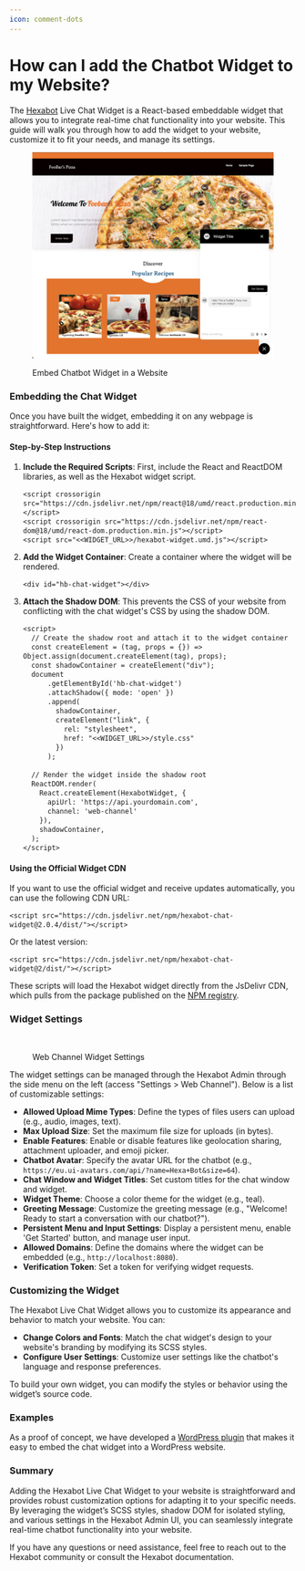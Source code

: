 ```yaml
---
icon: comment-dots
---
```


# How can I add the Chatbot Widget to my Website?

The [Hexabot](https://hexabot.ai/) Live Chat Widget is a React-based embeddable widget that allows you to integrate real-time chat functionality into your website. This guide will walk you through how to add the widget to your website, customize it to fit your needs, and manage its settings.

<figure><img src="../.gitbook/assets/image (28).png" alt=""><figcaption><p>Embed Chatbot Widget in a Website</p></figcaption></figure>

### Embedding the Chat Widget

Once you have built the widget, embedding it on any webpage is straightforward. Here's how to add it:

#### Step-by-Step Instructions

1.  **Include the Required Scripts**: First, include the React and ReactDOM libraries, as well as the Hexabot widget script.

    ```
    <script crossorigin src="https://cdn.jsdelivr.net/npm/react@18/umd/react.production.min.js"></script>
    <script crossorigin src="https://cdn.jsdelivr.net/npm/react-dom@18/umd/react-dom.production.min.js"></script>
    <script src="<<WIDGET_URL>>/hexabot-widget.umd.js"></script>
    ```
2.  **Add the Widget Container**: Create a container where the widget will be rendered.

    ```
    <div id="hb-chat-widget"></div>
    ```
3.  **Attach the Shadow DOM**: This prevents the CSS of your website from conflicting with the chat widget's CSS by using the shadow DOM.

    ```
    <script>
      // Create the shadow root and attach it to the widget container
      const createElement = (tag, props = {}) => Object.assign(document.createElement(tag), props);
      const shadowContainer = createElement("div");
      document
          .getElementById('hb-chat-widget')
          .attachShadow({ mode: 'open' })
          .append(
            shadowContainer,
            createElement("link", {
              rel: "stylesheet",
              href: "<<WIDGET_URL>>/style.css"
            })
          );

      // Render the widget inside the shadow root
      ReactDOM.render(
        React.createElement(HexabotWidget, {
          apiUrl: 'https://api.yourdomain.com',
          channel: 'web-channel'
        }),
        shadowContainer,
      );
    </script>
    ```

#### Using the Official Widget CDN

If you want to use the official widget and receive updates automatically, you can use the following CDN URL:

```
<script src="https://cdn.jsdelivr.net/npm/hexabot-chat-widget@2.0.4/dist/"></script>
```

Or the latest version:

```
<script src="https://cdn.jsdelivr.net/npm/hexabot-chat-widget@2/dist/"></script>
```

These scripts will load the Hexabot widget directly from the JsDelivr CDN, which pulls from the package published on the [NPM registry](https://www.npmjs.com/package/hexabot-widget).

### Widget Settings

<figure><img src="../.gitbook/assets/Screenshot 2024-10-14 at 12.41.53 PM.png" alt=""><figcaption><p>Web Channel Widget Settings</p></figcaption></figure>

The widget settings can be managed through the Hexabot Admin through the side menu on the left (access "Settings > Web Channel"). Below is a list of customizable settings:

* **Allowed Upload Mime Types**: Define the types of files users can upload (e.g., audio, images, text).
* **Max Upload Size**: Set the maximum file size for uploads (in bytes).
* **Enable Features**: Enable or disable features like geolocation sharing, attachment uploader, and emoji picker.
* **Chatbot Avatar**: Specify the avatar URL for the chatbot (e.g., `https://eu.ui-avatars.com/api/?name=Hexa+Bot&size=64`).
* **Chat Window and Widget Titles**: Set custom titles for the chat window and widget.
* **Widget Theme**: Choose a color theme for the widget (e.g., teal).
* **Greeting Message**: Customize the greeting message (e.g., "Welcome! Ready to start a conversation with our chatbot?").
* **Persistent Menu and Input Settings**: Display a persistent menu, enable 'Get Started' button, and manage user input.
* **Allowed Domains**: Define the domains where the widget can be embedded (e.g., `http://localhost:8080`).
* **Verification Token**: Set a token for verifying widget requests.

### Customizing the Widget

The Hexabot Live Chat Widget allows you to customize its appearance and behavior to match your website. You can:

* **Change Colors and Fonts**: Match the chat widget's design to your website's branding by modifying its SCSS styles.
* **Configure User Settings**: Customize user settings like the chatbot's language and response preferences.

To build your own widget, you can modify the styles or behavior using the widget’s source code.

### Examples

As a proof of concept, we have developed a [WordPress plugin](https://github.com/hexastack/hexabot-wordpress-live-chat-widget) that makes it easy to embed the chat widget into a WordPress website.

### Summary

Adding the Hexabot Live Chat Widget to your website is straightforward and provides robust customization options for adapting it to your specific needs. By leveraging the widget’s SCSS styles, shadow DOM for isolated styling, and various settings in the Hexabot Admin UI, you can seamlessly integrate real-time chatbot functionality into your website.

If you have any questions or need assistance, feel free to reach out to the Hexabot community or consult the Hexabot documentation.
